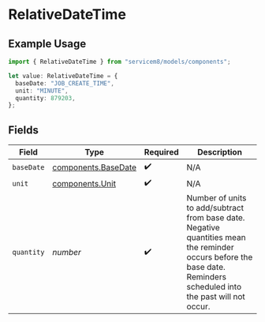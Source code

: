 # RelativeDateTime

## Example Usage

```typescript
import { RelativeDateTime } from "servicem8/models/components";

let value: RelativeDateTime = {
  baseDate: "JOB_CREATE_TIME",
  unit: "MINUTE",
  quantity: 879203,
};
```

## Fields

| Field                                                                                                                                                                | Type                                                                                                                                                                 | Required                                                                                                                                                             | Description                                                                                                                                                          |
| -------------------------------------------------------------------------------------------------------------------------------------------------------------------- | -------------------------------------------------------------------------------------------------------------------------------------------------------------------- | -------------------------------------------------------------------------------------------------------------------------------------------------------------------- | -------------------------------------------------------------------------------------------------------------------------------------------------------------------- |
| `baseDate`                                                                                                                                                           | [components.BaseDate](../../models/components/basedate.md)                                                                                                           | :heavy_check_mark:                                                                                                                                                   | N/A                                                                                                                                                                  |
| `unit`                                                                                                                                                               | [components.Unit](../../models/components/unit.md)                                                                                                                   | :heavy_check_mark:                                                                                                                                                   | N/A                                                                                                                                                                  |
| `quantity`                                                                                                                                                           | *number*                                                                                                                                                             | :heavy_check_mark:                                                                                                                                                   | Number of units to add/subtract from base date. Negative quantities mean the reminder occurs before the base date. Reminders scheduled into the past will not occur. |